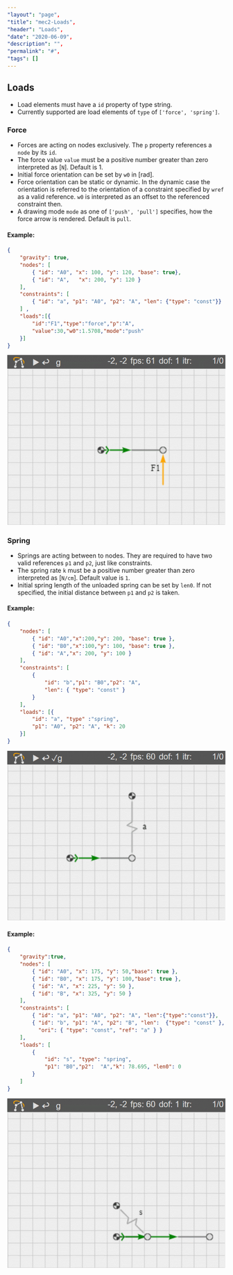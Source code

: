 ```yaml
---
"layout": "page",
"title": "mec2-Loads",
"header": "Loads",
"date": "2020-06-09",
"description": "",
"permalink": "#",
"tags": []
---
```


## Loads

* Load elements must have a `id` property of type string.
* Currently supported are load elements of `type` of `['force', 'spring']`.

### Force

* Forces are acting on nodes exclusively. The `p` property references a `node` by its `id`.
* The force value `value` must be a positive number greater than zero interpreted as [`N`]. Default is 1.
* Initial force orientation can be set by `w0` in [rad].
* Force orientation can be static or dynamic. In the dynamic case the orientation is referred to the orientation of a constraint specified by `wref` as a valid reference. `w0` is interpreted as an offset to the referenced constraint then.
* A drawing mode `mode` as one of `['push', 'pull']` specifies, how the force arrow is rendered. Default is `pull`.

#### Example:

```json
{
    "gravity": true,    
    "nodes": [       
        { "id": "A0", "x": 100, "y": 120, "base": true},
        { "id": "A",   "x": 200, "y": 120 }
    ],    
    "constraints": [
        { "id": "a", "p1": "A0", "p2": "A", "len": {"type": "const"}}
    ] ,
    "loads":[{
        "id":"F1","type":"force","p":"A",
        "value":30,"w0":1.5708,"mode":"push"
    }]
}
```

<img src="img/load_1.gif" width=600 alt="first">


### Spring

* Springs are acting between to nodes. They are required to have two valid references `p1` and `p2`, just like constraints.
* The spring rate `k` must be a positive number greater than zero interpreted as [`N/cm`]. Default value is `1`.
* Initial spring length of the unloaded spring can be set by `len0`. If not specified, the initial distance between `p1` and `p2` is taken.

#### Example:


```json
{   
    "nodes": [
        { "id": "A0","x":200,"y": 200, "base": true },
        { "id": "B0","x":100,"y": 100, "base": true },
        { "id": "A","x": 200, "y": 100 }
    ],
    "constraints": [
        {
            "id": "b","p1": "B0","p2": "A",
            "len": { "type": "const" }
        }
    ],
    "loads": [{
        "id": "a", "type" :"spring",
        "p1": "A0", "p2": "A", "k": 20
    }]
}
```

<img src="img/load_2.gif" width=600 alt="first">



#### Example:

```json
{  
    "gravity":true,
    "nodes": [
        { "id": "A0", "x": 175, "y": 50,"base": true },
        { "id": "B0", "x": 175, "y": 100,"base": true },
        { "id": "A", "x": 225, "y": 50 },
        { "id": "B", "x": 325, "y": 50 }
    ],
    "constraints": [
        { "id": "a", "p1": "A0", "p2": "A", "len":{"type":"const"}},
        { "id": "b", "p1": "A", "p2": "B", "len":  {"type": "const" },
          "ori": { "type": "const", "ref": "a" } }
    ],
    "loads": [
        {
            "id": "s", "type": "spring",
            "p1": "B0","p2":  "A","k": 78.695, "len0": 0 
        }
    ]
}
```

<img src="img/load_3.gif" width=600 alt="first">


